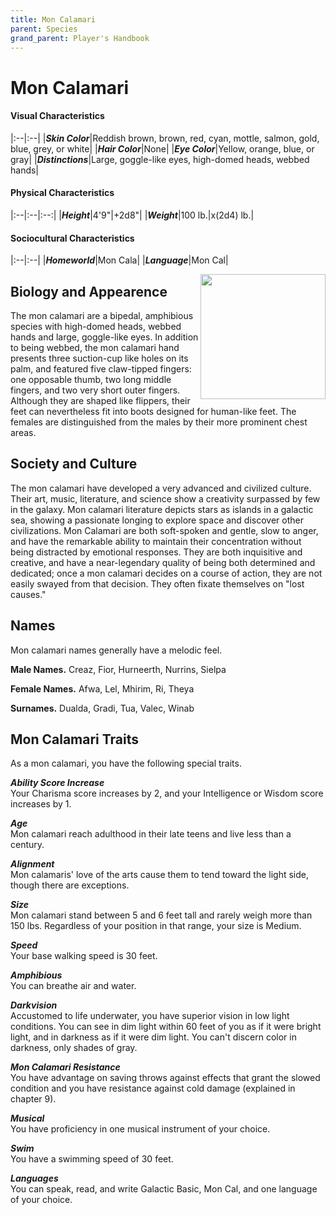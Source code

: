 ```yaml
---
title: Mon Calamari
parent: Species
grand_parent: Player's Handbook
---
```


# Mon Calamari

#### Visual Characteristics

|:--|:--|
|***Skin Color***|Reddish brown, brown, red, cyan, mottle, salmon, gold, blue, grey, or white|
|***Hair Color***|None|
|***Eye Color***|Yellow, orange, blue, or gray|
|***Distinctions***|Large, goggle-like eyes, high-domed heads, webbed hands|

#### Physical Characteristics

|:--|:--|:--:|
|***Height***|4'9"|+2d8"|
|***Weight***|100 lb.|x(2d4) lb.|

#### Sociocultural Characteristics

|:--|:--|
|***Homeworld***|Mon Cala|
|***Language***|Mon Cal|


<img src='../../../zzImages/Species/Mon Calamari.png' style='float:right; float:top; width:200px;'>

## Biology and Appearence
The mon calamari are a bipedal, amphibious species with high-domed heads, webbed hands and large, goggle-like eyes. In addition to being webbed, the mon calamari hand presents three suction-cup like holes on its palm, and featured five claw-tipped fingers: one opposable thumb, two long middle fingers, and two very short outer fingers. Although they are shaped like flippers, their feet can nevertheless fit into boots designed for human-like feet. The females are distinguished from the males by their more prominent chest areas.

## Society and Culture
The mon calamari have developed a very advanced and civilized culture. Their art, music, literature, and science show a creativity surpassed by few in the galaxy. Mon calamari literature depicts stars as islands in a galactic sea, showing a passionate longing to explore space and discover other civilizations. Mon Calamari are both soft-spoken and gentle, slow to anger, and have the remarkable ability to maintain their concentration without being distracted by emotional responses. They are both inquisitive and creative, and have a near-legendary quality of being both determined and dedicated; once a mon calamari decides on a course of action, they are not easily swayed from that decision. They often fixate themselves on "lost causes." 

## Names
Mon calamari names generally have a melodic feel.

**Male Names.** Creaz, Fior, Hurneerth, Nurrins, Sielpa

**Female Names.** Afwa, Lel, Mhirim, Ri, Theya

**Surnames.** Dualda, Gradi, Tua, Valec, Winab




## Mon Calamari Traits
As a mon calamari, you have the following special traits.

***Ability Score Increase*** <br> Your Charisma score increases by 2, and your Intelligence or Wisdom score increases by 1.

***Age*** <br> Mon calamari reach adulthood in their late teens and live less than a century.

***Alignment*** <br> Mon calamaris' love of the arts cause them to tend toward the light side, though there are exceptions.

***Size*** <br> Mon calamari stand between 5 and 6 feet tall and rarely weigh more than 150 lbs. Regardless of your position in that range, your size is Medium.

***Speed*** <br> Your base walking speed is 30 feet.

***Amphibious*** <br> You can breathe air and water.

***Darkvision*** <br> Accustomed to life underwater, you have superior vision in low light conditions. You can see in dim light within 60 feet of you as if it were bright light, and in darkness as if it were dim light. You can't discern color in darkness, only shades of gray.

***Mon Calamari Resistance*** <br> You have advantage on saving throws against effects that grant the slowed condition and you have resistance against cold damage (explained in chapter 9).

***Musical*** <br> You have proficiency in one musical instrument of your choice.

***Swim*** <br> You have a swimming speed of 30 feet.

***Languages*** <br> You can speak, read, and write Galactic Basic, Mon Cal, and one language of your choice.

